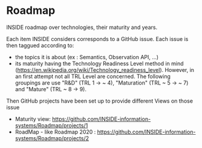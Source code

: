 # Roadmap
INSIDE roadmap over technologies, their maturity and years.

Each item INSIDE considers corresponds to a GitHub issue. Each issue is then taggued according to:
- the topics it is about (ex : Semantics, Observation API, ...)
- its maturity having the Technology Readiness Level method in mind (https://en.wikipedia.org/wiki/Technology_readiness_level). However, in an first attempt not all TRL Level are concerned. The following groupings are use "R&D" (TRL 1 -> ~ 4), "Maturation" (TRL ~ 5 -> ~ 7) and "Mature" (TRL ~ 8 -> 9).

Then GitHub projects have been set up to provide different Views on those issue
- Maturity view: https://github.com/INSIDE-information-systems/Roadmap/projects/1
- RoadMap - like Roadmap 2020 : https://github.com/INSIDE-information-systems/Roadmap/projects/2
